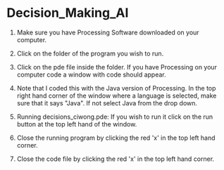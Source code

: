# Decision_Making_AI

1. Make sure you have Processing Software downloaded on your computer.

2. Click on the folder of the program you wish to run.

3. Click on the pde file inside the folder. If you have Processing on your computer code a window with code should appear. 

4. Note that I coded this with the Java version of Processing. In the top right hand corner of the window where a language is selected, make sure that it says "Java". If not select Java from the drop down.

5. Running decisions_ciwong.pde: If you wish to run it click on the run button at the top left hand of the window. 

6. Close the running program by clicking the red 'x' in the top left hand corner. 

7. Close the code file by clicking the red 'x' in the top left hand corner. 
